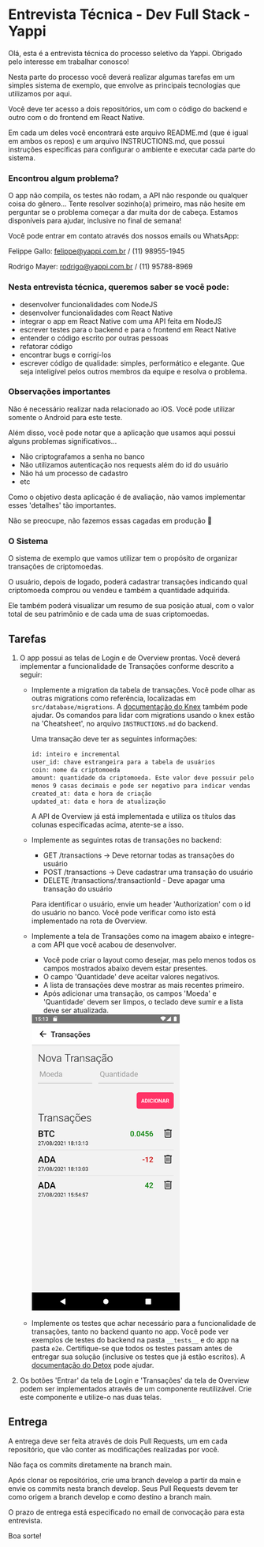 # Entrevista Técnica - Dev Full Stack - Yappi

Olá, esta é a entrevista técnica do processo seletivo da Yappi. Obrigado pelo interesse em trabalhar conosco!

Nesta parte do processo você deverá realizar algumas tarefas em um simples sistema de exemplo, que envolve as principais tecnologias que utilizamos por aqui.

Você deve ter acesso a dois repositórios, um com o código do backend e outro com o do frontend em React Native.

Em cada um deles você encontrará este arquivo README.md (que é igual em ambos os repos) e um arquivo INSTRUCTIONS.md, que possui instruções específicas para configurar o ambiente e executar cada parte do sistema.

### Encontrou algum problema?

O app não compila, os testes não rodam, a API não responde ou qualquer coisa do gênero...
Tente resolver sozinho(a) primeiro, mas não hesite em perguntar se o problema começar a dar muita dor de cabeça. Estamos disponíveis para ajudar, inclusive no final de semana!

Você pode entrar em contato através dos nossos emails ou WhatsApp:

Felippe Gallo: felippe@yappi.com.br / (11) 98955-1945

Rodrigo Mayer: rodrigo@yappi.com.br / (11) 95788-8969

### Nesta entrevista técnica, queremos saber se você pode:

- desenvolver funcionalidades com NodeJS
- desenvolver funcionalidades com React Native
- integrar o app em React Native com uma API feita em NodeJS
- escrever testes para o backend e para o frontend em React Native
- entender o código escrito por outras pessoas
- refatorar código
- encontrar bugs e corrigí-los
- escrever código de qualidade: simples, performático e elegante. Que seja inteligível pelos outros membros da equipe e resolva o problema.

### Observações importantes

Não é necessário realizar nada relacionado ao iOS. Você pode utilizar somente o Android para este teste.

Além disso, você pode notar que a aplicação que usamos aqui possui alguns problemas significativos...

- Não criptografamos a senha no banco
- Não utilizamos autenticação nos requests além do id do usuário
- Não há um processo de cadastro
- etc

Como o objetivo desta aplicação é de avaliação, não vamos implementar esses 'detalhes' tão importantes.

Não se preocupe, não fazemos essas cagadas em produção 😬

### O Sistema

O sistema de exemplo que vamos utilizar tem o propósito de organizar transações de criptomoedas.

O usuário, depois de logado, poderá cadastrar transações indicando qual criptomoeda comprou ou vendeu e também a quantidade adquirida.

Ele também poderá visualizar um resumo de sua posição atual, com o valor total de seu patrimônio e de cada uma de suas criptomoedas.

## Tarefas

1. O app possui as telas de Login e de Overview prontas. Você deverá implementar a funcionalidade de Transações conforme descrito a seguir:

   - Implemente a migration da tabela de transações. Você pode olhar as outras migrations como referência, localizadas em `src/database/migrations`. A [documentação do Knex](https://knexjs.org/#Migrations) também pode ajudar. Os comandos para lidar com migrations usando o knex estão na 'Cheatsheet', no arquivo `INSTRUCTIONS.md` do backend.

     Uma transação deve ter as seguintes informações:

     ```
     id: inteiro e incremental
     user_id: chave estrangeira para a tabela de usuários
     coin: nome da criptomoeda
     amount: quantidade da criptomoeda. Este valor deve possuir pelo menos 9 casas decimais e pode ser negativo para indicar vendas
     created_at: data e hora de criação
     updated_at: data e hora de atualização
     ```

     A API de Overview já está implementada e utiliza os títulos das colunas especificadas acima, atente-se a isso.

   - Implemente as seguintes rotas de transações no backend:

     - GET /transactions -> Deve retornar todas as transações do usuário
     - POST /transactions -> Deve cadastrar uma transação do usuário
     - DELETE /transactions/:transactionId - Deve apagar uma transação do usuário

     Para identificar o usuário, envie um header 'Authorization' com o id do usuário no banco. Você pode verificar como isto está implementado na rota de Overview.

   - Implemente a tela de Transações como na imagem abaixo e integre-a com API que você acabou de desenvolver.

     - Você pode criar o layout como desejar, mas pelo menos todos os campos mostrados abaixo devem estar presentes.
     - O campo 'Quantidade' deve aceitar valores negativos.
     - A lista de transações deve mostrar as mais recentes primeiro.
     - Após adicionar uma transação, os campos 'Moeda' e 'Quantidade' devem ser limpos, o teclado deve sumir e a lista deve ser atualizada.

     <img src="transactions-page.png" alt="Exemplo Tela de Transações" width="300"/>

   - Implemente os testes que achar necessário para a funcionalidade de transações, tanto no backend quanto no app. Você pode ver exemplos de testes do backend na pasta `__tests__` e do app na pasta `e2e`. Certifique-se que todos os testes passam antes de entregar sua solução (inclusive os testes que já estão escritos). A [documentação do Detox](https://github.com/wix/Detox) pode ajudar.

2. Os botões 'Entrar' da tela de Login e 'Transações' da tela de Overview podem ser implementados através de um componente reutilizável. Crie este componente e utilize-o nas duas telas.

## Entrega

A entrega deve ser feita através de dois Pull Requests, um em cada repositório, que vão conter as modificações realizadas por você.

Não faça os commits diretamente na branch main.

Após clonar os repositórios, crie uma branch develop a partir da main e envie os commits nesta branch develop. Seus Pull Requests devem ter como origem a branch develop e como destino a branch main.

O prazo de entrega está especificado no email de convocação para esta entrevista.

Boa sorte!
